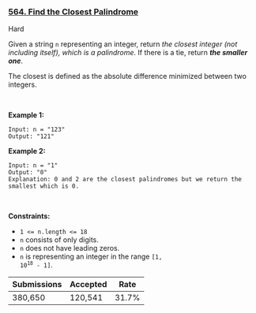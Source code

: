 ### [564. Find the Closest Palindrome](https://leetcode.com/problems/find-the-closest-palindrome/description/?envType=daily-question&envId=2024-08-24)

Hard

Given a string `` n `` representing an integer, return _the closest integer (not including itself), which is a palindrome_. If there is a tie, return ___the smaller one___.

The closest is defined as the absolute difference minimized between two integers.

 

<strong class="example">Example 1:</strong>

```
Input: n = "123"
Output: "121"
```

<strong class="example">Example 2:</strong>

```
Input: n = "1"
Output: "0"
Explanation: 0 and 2 are the closest palindromes but we return the smallest which is 0.
```

 

__Constraints:__

*   `` 1 <= n.length <= 18 ``
*   `` n `` consists of only digits.
*   `` n `` does not have leading zeros.
*   `` n `` is representing an integer in the range <code>[1, 10<sup>18</sup> - 1]</code>.

| Submissions    | Accepted     | Rate   |
| -------------- | ------------ | ------ |
| 380,650 | 120,541 | 31.7% |